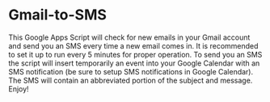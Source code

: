 Gmail-to-SMS
============

This Google Apps Script will check for new emails in your Gmail account and send you an SMS every time a new email comes in. It is recommended to set it up to run every 5 minutes for proper operation. To send you an SMS the script will insert temporarily an event into your Google Calendar with an SMS notification (be sure to setup SMS notifications in Google Calendar). The SMS will contain an abbreviated portion of the subject and message. Enjoy!
